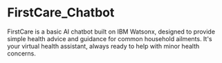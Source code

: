 # FirstCare_Chatbot
FirstCare is a basic AI chatbot built on IBM Watsonx, designed to provide simple health advice and guidance for common household ailments. It's your virtual health assistant, always ready to help with minor health concerns.
